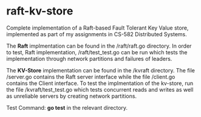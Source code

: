 # raft-kv-store
Complete implementation of a Raft-based Fault Tolerant Key Value store, implemented as part of my assignments in CS-582 Distributed Systems.

The <b>Raft</b> implmentation can be found in the /raft/raft.go directory. In order to test, Raft implementation, /raft/test_test.go can be run which tests the implementation through network partitions and failures of leaders.

The <b>KV-Store</b> implementation can be found in the /kvraft directory. The file /server.go contains the Raft server interface while the file /client.go contains the Client interface. To test the implmentation of the kv-store, run the file /kvraft/test_test.go which tests concurrent reads and writes as well as unreliable servers by creating network partitions.

Test Command: <b>go test</b> in the relevant directory.
